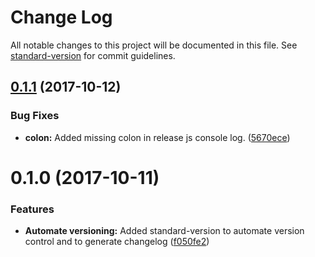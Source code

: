 # Change Log

All notable changes to this project will be documented in this file. See [standard-version](https://github.com/conventional-changelog/standard-version) for commit guidelines.

<a name="0.1.1"></a>
## [0.1.1](https://bitbucket.org/pgi-jira/angular-learning-sample-projects/compare/v0.1.0...v0.1.1) (2017-10-12)


### Bug Fixes

* **colon:** Added missing colon in release js console log. ([5670ece](https://bitbucket.org/pgi-jira/angular-learning-sample-projects/commits/5670ece))



<a name="0.1.0"></a>
# 0.1.0 (2017-10-11)


### Features

* **Automate versioning:** Added standard-version to automate version control and to generate changelog ([f050fe2](https://bitbucket.org/pgi-jira/angular-learning-sample-projects/commits/f050fe2))
